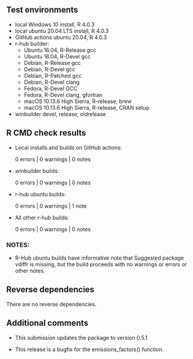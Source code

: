 ## Test environments

* local Windows 10 install, R 4.0.3
* local ubuntu 20.04 LTS install, R 4.0.3
* GitHub actions ubuntu 20.04, R 4.0.3
* r-hub builder:
    * Ubuntu 16.04, R-Release gcc
    * Ubuntu 16.04, R-Devel gcc
    * Debian, R-Release gcc
    * Debian, R-Devel gcc
    * Debian, R-Patched gcc
    * Debian, R-Devel clang
    * Fedora, R-Devel GCC
    * Fedora, R-Devel clang, gfortran
    * macOS 10.13.6 High Sierra, R-release, brew
    * macOS 10.13.6 High Sierra, R-release, CRAN setup
* winbuilder devel, release, oldrelease

## R CMD check results

* Local installs and builds on GitHub actions:

    0 errors | 0 warnings | 0 notes

* winbuilder builds:

    0 errors | 0 warnings | 0 notes

* r-hub ubuntu builds:

    0 errors | 0 warnings | 1 note

* All other r-hub builds:

    0 errors | 0 warnings | 0 notes
  
### NOTES: 

* R-Hub ubuntu builds have informative note that Suggested package vdiffr
  is missing, but the build proceeds with no warnings or errors or other
  notes.

## Reverse dependencies

There are no reverse dependencies.

## Additional comments

* This submission updates the package to version 0.5.1

* This release is a bugfix for the emissions_factors() function.
